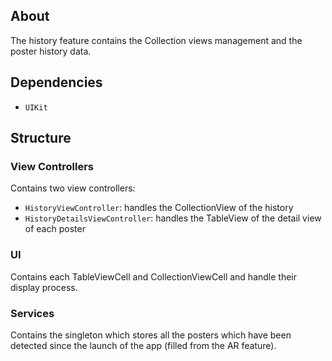## About

The history feature contains the Collection views management and the poster history data.

## Dependencies

* `UIKit`


## Structure
### View Controllers

Contains two view controllers:
* `HistoryViewController`: handles the CollectionView of the history
* `HistoryDetailsViewController`: handles the TableView of the detail view of each poster


### UI

Contains each TableViewCell and CollectionViewCell and handle their display process.

### Services

Contains the singleton which stores all the posters which have been detected since the launch of the app (filled from the AR feature).